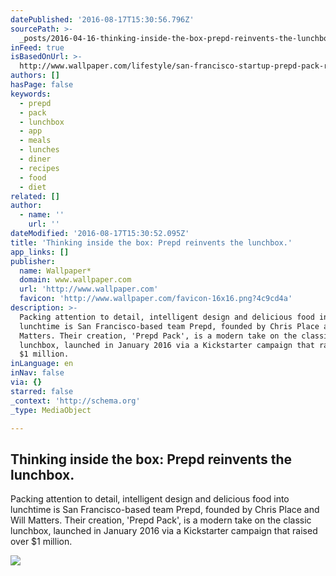 ```yaml
---
datePublished: '2016-08-17T15:30:56.796Z'
sourcePath: >-
  _posts/2016-04-16-thinking-inside-the-box-prepd-reinvents-the-lunchbox-or-life.md
inFeed: true
isBasedOnUrl: >-
  http://www.wallpaper.com/lifestyle/san-francisco-startup-prepd-pack-reinvents-the-lunchbox
authors: []
hasPage: false
keywords:
  - prepd
  - pack
  - lunchbox
  - app
  - meals
  - lunches
  - diner
  - recipes
  - food
  - diet
related: []
author:
  - name: ''
    url: ''
dateModified: '2016-08-17T15:30:52.095Z'
title: 'Thinking inside the box: Prepd reinvents the lunchbox.'
app_links: []
publisher:
  name: Wallpaper*
  domain: www.wallpaper.com
  url: 'http://www.wallpaper.com'
  favicon: 'http://www.wallpaper.com/favicon-16x16.png?4c9cd4a'
description: >-
  Packing attention to detail, intelligent design and delicious food into
  lunchtime is San Francisco-based team Prepd, founded by Chris Place and Will
  Matters. Their creation, 'Prepd Pack', is a modern take on the classic
  lunchbox, launched in January 2016 via a Kickstarter campaign that raised over
  $1 million.
inLanguage: en
inNav: false
via: {}
starred: false
_context: 'http://schema.org'
_type: MediaObject

---
```

<article style=""><h1>Thinking inside the box: Prepd reinvents the lunchbox.</h1><p>Packing attention to detail, intelligent design and delicious food into lunchtime is San Francisco-based team Prepd, founded by Chris Place and Will Matters. Their creation, 'Prepd Pack', is a modern take on the classic lunchbox, launched in January 2016 via a Kickstarter campaign that raised over $1 million.</p><img src="https://s3-us-west-2.amazonaws.com/the-grid-img/p/53a022f82e153fb6ebb5204fcc6e09944b676b68.jpg" /></article>